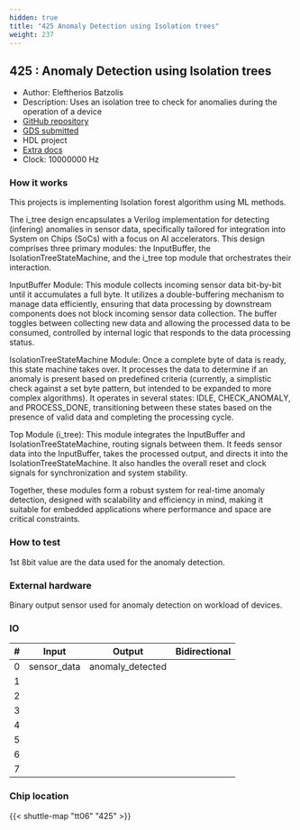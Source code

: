 ```yaml
---
hidden: true
title: "425 Anomaly Detection using Isolation trees"
weight: 237
---
```


## 425 : Anomaly Detection using Isolation trees

* Author: Eleftherios Batzolis
* Description: Uses an isolation tree to check for anomalies during the operation of a device
* [GitHub repository](https://github.com/Lefteris-B/i_tree)
* [GDS submitted](https://github.com/Lefteris-B/i_tree/actions/runs/8723571228)
* HDL project
* [Extra docs]()
* Clock: 10000000 Hz

<!---

This file is used to generate your project datasheet. Please fill in the information below and delete any unused
sections.

You can also include images in this folder and reference them in the markdown. Each image must be less than
512 kb in size, and the combined size of all images must be less than 1 MB.
-->


### How it works

This projects is implementing Isolation forest algorithm using ML methods.

The i_tree design encapsulates a Verilog implementation for detecting (infering) anomalies in sensor data, specifically tailored for integration into System on Chips (SoCs) with a focus on AI accelerators. This design comprises three primary modules: the InputBuffer, the IsolationTreeStateMachine, and the i_tree top module that orchestrates their interaction.

InputBuffer Module: This module collects incoming sensor data bit-by-bit until it accumulates a full byte. It utilizes a double-buffering mechanism to manage data efficiently, ensuring that data processing by downstream components does not block incoming sensor data collection. The buffer toggles between collecting new data and allowing the processed data to be consumed, controlled by internal logic that responds to the data processing status.

IsolationTreeStateMachine Module: Once a complete byte of data is ready, this state machine takes over. It processes the data to determine if an anomaly is present based on predefined criteria (currently, a simplistic check against a set byte pattern, but intended to be expanded to more complex algorithms). It operates in several states: IDLE, CHECK_ANOMALY, and PROCESS_DONE, transitioning between these states based on the presence of valid data and completing the processing cycle.

Top Module (i_tree): This module integrates the InputBuffer and IsolationTreeStateMachine, routing signals between them. It feeds sensor data into the InputBuffer, takes the processed output, and directs it into the IsolationTreeStateMachine. It also handles the overall reset and clock signals for synchronization and system stability.

Together, these modules form a robust system for real-time anomaly detection, designed with scalability and efficiency in mind, making it suitable for embedded applications where performance and space are critical constraints.

### How to test

1st 8bit value are the data used for the anomaly detection.

### External hardware

Binary output sensor used for anomaly detection on workload of devices.


### IO

| #             | Input    | Output   | Bidirectional   |
| ------------- | -------- | -------- | --------------- |
| 0 | sensor_data  | anomaly_detected  |      |
| 1 |   |   |      |
| 2 |   |   |      |
| 3 |   |   |      |
| 4 |   |   |      |
| 5 |   |   |      |
| 6 |   |   |      |
| 7 |   |   |      |


### Chip location

{{< shuttle-map "tt06" "425" >}}
